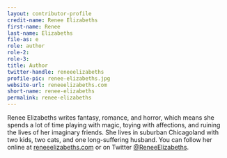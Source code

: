 ```yaml
---
layout: contributor-profile
credit-name: Renee Elizabeths
first-name: Renee
last-name: Elizabeths
file-as: e
role: author
role-2:
role-3:
title: Author
twitter-handle: reneeelizabeths
profile-pic: renee-elizabeths.jpg
website-url: reneeelizabeths.com
short-name: renee-elizabeths
permalink: renee-elizabeths
---
```

Renee Elizabeths writes fantasy, romance, and horror, which means she spends a lot of time playing with magic, toying with affections, and ruining the lives of her imaginary friends. She lives in suburban Chicagoland with two kids, two cats, and one long-suffering husband. You can follow her online at [reneeelizabeths.com](http://www.reneeelizabeths.com/) or on Twitter [@ReneeElizabeths](https://twitter.com/reneeelizabeths).
